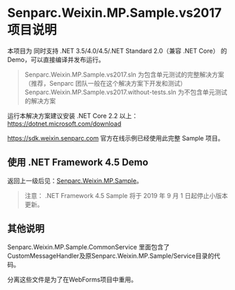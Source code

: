 # Senparc.Weixin.MP.Sample.vs2017 项目说明

本项目为 同时支持 .NET 3.5/4.0/4.5/.NET Standard 2.0（兼容 .NET Core） 的 Demo，可以直接编译并发布运行。

> Senparc.Weixin.MP.Sample.vs2017.sln 为包含单元测试的完整解决方案（推荐，Senparc 团队一般在这个解决方案下开发和测试）<br>
> Senparc.Weixin.MP.Sample.vs2017.without-tests.sln 为不包含单元测试的解决方案

运行本解决方案建议安装 .NET Core 2.2 以上：https://dotnet.microsoft.com/download

https://sdk.weixin.senparc.com 官方在线示例已经使用此完整 Sample 项目。

## 使用 .NET Framework 4.5 Demo

返回上一级后见：[Senparc.Weixin.MP.Sample](..//Senparc.Weixin.MP.Sample)。

> 注意： .NET Framework 4.5 Sample 将于 2019 年 9 月 1 日起停止小版本更新。


## 其他说明

Senparc.Weixin.MP.Sample.CommonService 里面包含了CustomMessageHandler及原Senparc.Weixin.MP.Sample/Service目录的代码。

分离这些文件是为了在WebForms项目中重用。
